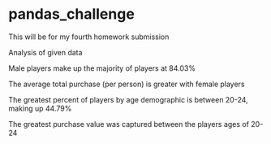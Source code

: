 # pandas_challenge
This will be for my fourth homework submission

Analysis of given data

Male players make up the majority of players at 84.03%

The average total purchase (per person) is greater with female players

The greatest percent of players by age demographic is between 20-24, making up 44.79%

The greatest purchase value was captured between the players ages of 20-24
